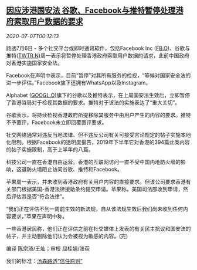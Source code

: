 <!--1594081401000-->
[因应涉港国安法 谷歌、Facebook与推特暂停处理港府索取用户数据的要求](https://cn.reuters.com/article/hk-facebook-google-twitter-0707-tues-idCNKBS248017)
------

<div><i>2020-07-07T00:12:13</i></div><div class="StandardArticleBody_body"><p>路透7月6日 - 多个社交平台或即时通讯软件，包括Facebook Inc (<span id="symbol_FB.O_0"><a href="//www.reuters.com/companies/FB.O">FB.O</a></span>)、谷歌与推特(<span id="symbol_TWTR.N_1"><a href="//www.reuters.com/companies/TWTR.N">TWTR.N</a></span>)周一表示将暂停处理香港政府索取用户数据的请求，此前中国政府对香港实施国家安全法。 </p><p>Facebook在声明中表示，目前“暂停”对其所有服务的检视，“等候对国家安全法的进一步评估。”Facebook旗下还拥有WhatsApp以及Instagram。 </p><p>Alphabet (<span id="symbol_GOOGL.O_2"><a href="//www.reuters.com/companies/GOOGL.O">GOOGL.O</a></span>)旗下的谷歌以及推特表示，在上周国安法生效后，立即暂停了香港当局对于检视其数据的要求。推特对于该法的实施表达了“重大关切”。 </p><p>谷歌表示，将持续检视香港政府所提移除其服务中由用户产生的内容的要求。推特不予置评，Facebook未立即回覆置评要求。     </p><p>社交网络通常对违反当地法律、但不违反公司有关可接受言论规定的帖子实施本地化限制。根据Facebook的透明度报告，2019年下半年它对香港的394篇此类内容的帖子实施限制，高于上半年的八篇。 </p><p>科技公司一直在香港自由运营。香港的互联网访问一直不受中国内地防火墙的影响，这道防火墙阻止访问谷歌、推特和Facebook。 </p><p>苹果周一表示，并未收到香港政府有关用户内容的直接要求。但该公司要求香港有关部门根据美国-香港法律援助条约提交申请。苹果称，美国司法部收到申请，然后评估其是否“符合法律”。 </p><p>“我们正在评估不到一周前生效的新法规，自从该法规生效后我们尚未收到任何内容要求，”苹果在声明中称。 </p><p>一些香港居民称，他们正在评估之前在社交媒体上发表的有关民主抗议和国安法的帖子，并主动删除他们认为会被视为敏感的内容。(完) </p><div class="Attribution_container"><div class="Attribution_attribution"><p class="Attribution_content">编译 陈宗琦/王灿；审校 屈桂娟/张荻 </p></div></div><div class="StandardArticleBody_trustBadgeContainer"><span class="StandardArticleBody_trustBadgeTitle">我们的标准：</span><span class="trustBadgeUrl"><a href="https://www.thomsonreuters.cn/content/dam/openweb/documents/pdf/china/brochures/about-us-1.pdf">汤森路透“信任原则”</a></span></div></div>
